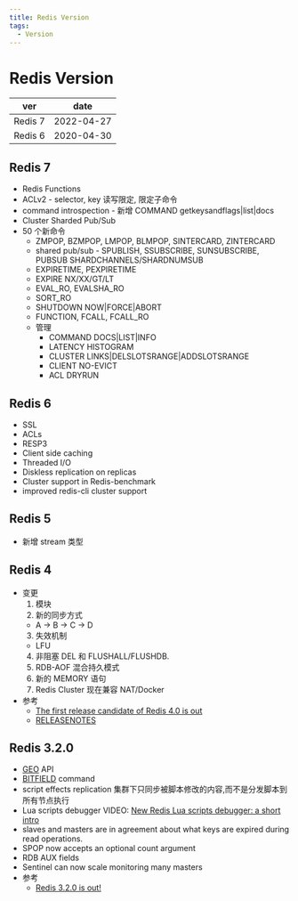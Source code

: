 ```yaml
---
title: Redis Version
tags:
  - Version
---
```


# Redis Version

| ver     | date       |
| ------- | ---------- |
| Redis 7 | 2022-04-27 |
| Redis 6 | 2020-04-30 |

## Redis 7

- Redis Functions
- ACLv2 - selector, key 读写限定, 限定子命令
- command introspection - 新增 COMMAND getkeysandflags|list|docs
- Cluster Sharded Pub/Sub
- 50 个新命令
  - ZMPOP, BZMPOP, LMPOP, BLMPOP, SINTERCARD, ZINTERCARD
  - shared pub/sub - SPUBLISH, SSUBSCRIBE, SUNSUBSCRIBE, PUBSUB SHARDCHANNELS/SHARDNUMSUB
  - EXPIRETIME, PEXPIRETIME
  - EXPIRE NX/XX/GT/LT
  - EVAL_RO, EVALSHA_RO
  - SORT_RO
  - SHUTDOWN NOW|FORCE|ABORT
  - FUNCTION, FCALL, FCALL_RO
  - 管理
    - COMMAND DOCS|LIST|INFO
    - LATENCY HISTOGRAM
    - CLUSTER LINKS|DELSLOTSRANGE|ADDSLOTSRANGE
    - CLIENT NO-EVICT
    - ACL DRYRUN

## Redis 6

- SSL
- ACLs
- RESP3
- Client side caching
- Threaded I/O
- Diskless replication on replicas
- Cluster support in Redis-benchmark
- improved redis-cli cluster support

## Redis 5

- 新增 stream 类型

## Redis 4

- 变更
  1. 模块
  2. 新的同步方式
  - A -> B -> C -> D
  3. 失效机制
  - LFU
  4. 非阻塞 DEL 和 FLUSHALL/FLUSHDB.
  5. RDB-AOF 混合持久模式
  6. 新的 MEMORY 语句
  7. Redis Cluster 现在兼容 NAT/Docker
- 参考
  - [The first release candidate of Redis 4.0 is out](http://www.antirez.com/news/110)
  - [RELEASENOTES](https://raw.githubusercontent.com/antirez/redis/4.0/00-RELEASENOTES)

## Redis 3.2.0

- [GEO](http://redis.io/commands/#geo) API
- [BITFIELD](http://redis.io/commands/bitfield) command
- script effects replication
  集群下只同步被脚本修改的内容,而不是分发脚本到所有节点执行
- Lua scripts debugger
  VIDEO: [New Redis Lua scripts debugger: a short intro](https://www.youtube.com/watch?v=IMvRfStaoyM)
- slaves and masters are in agreement about what keys are expired during read operations.
- SPOP now accepts an optional count argument
- RDB AUX fields
- Sentinel can now scale monitoring many masters
- 参考
  - [Redis 3.2.0 is out!](http://antirez.com/news/104)
